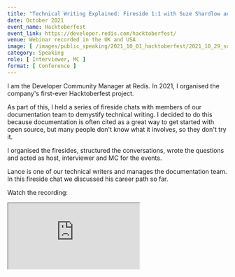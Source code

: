 ```yaml
---
title: "Technical Writing Explained: Fireside 1:1 with Suze Shardlow and Lance Leonard"
date: October 2021
event_name: Hacktoberfest
event_link: https://developer.redis.com/hacktoberfest/
venue: Webinar recorded in the UK and USA
image: [ /images/public_speaking/2021_10_01_hacktoberfest/2021_10_29_suze_lance_fireside/lance_fireside.jpg ]
category: Speaking
role: [ Interviewer, MC ]
format: [ Conference ]
---
```


I am the Developer Community Manager at Redis.  In 2021, I organised the company's first-ever Hacktoberfest project.

As part of this, I held a series of fireside chats with members of our documentation team to demystify technical writing.  I decided to do this because documentation is often cited as a great way to get started with open source, but many people don't know what it involves, so they don't try it.

I organised the firesides, structured the conversations, wrote the questions and acted as host, interviewer and MC for the events.

Lance is one of our technical writers and manages the documentation team.  In this fireside chat we discussed his career path so far.

Watch the recording:

<div class="embed-responsive embed-responsive-16by9">
  <iframe class="embed-responsive-item" src="https://www.youtube.com/embed/w6XAFmzhteU" allowfullscreen></iframe>
</div><br/>
